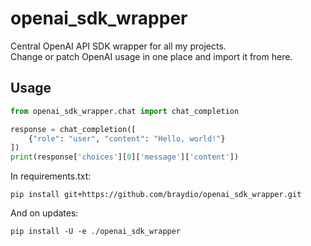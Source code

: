 # openai_sdk_wrapper

Central OpenAI API SDK wrapper for all my projects.  
Change or patch OpenAI usage in one place and import it from here.

## Usage

```python
from openai_sdk_wrapper.chat import chat_completion

response = chat_completion([
    {"role": "user", "content": "Hello, world!"}
])
print(response['choices'][0]['message']['content'])
```

In requirements.txt:

```
pip install git+https://github.com/braydio/openai_sdk_wrapper.git
```

And on updates:

```
pip install -U -e ./openai_sdk_wrapper
```
